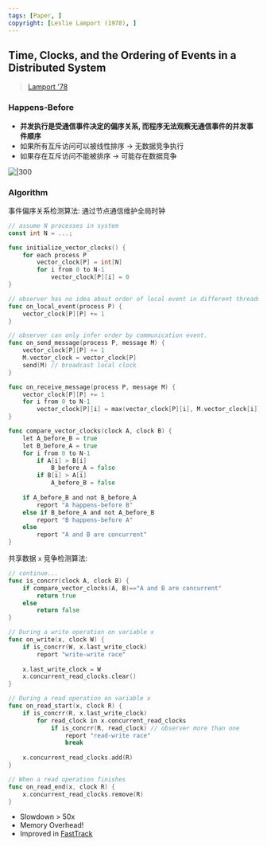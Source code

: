 ```yaml
---
tags: [Paper, ]
copyright: [Leslie Lamport (1978), ]
---
```


## Time, Clocks, and the Ordering of Events in a Distributed System

> [Lamport '78](/paper/Time,%20Clocks,%20and%20the%20Ordering%20of%20Events%20in%20a%20Distributed%20System.pdf)

### Happens-Before

- **并发执行是受通信事件决定的偏序关系, 而程序无法观察无通信事件的并发事件顺序**
- 如果所有互斥访问可以被线性排序 -> 无数据竞争执行
- 如果存在互斥访问不能被排序 -> 可能存在数据竞争

![|300](../../../attach/Pasted%20image%2020240407153656.avif)

### Algorithm

事件偏序关系检测算法: 通过节点通信维护全局时钟
```go
// assume N processes in system
const int N = ...;

func initialize_vector_clocks() {
    for each process P
        vector_clock[P] = int[N]
        for i from 0 to N-1
            vector_clock[P][i] = 0
}

// observer has no idea about order of local event in different threads.
func on_local_event(process P) {
    vector_clock[P][P] += 1
}

// observer can only infer order by communication event.
func on_send_message(process P, message M) {
    vector_clock[P][P] += 1
    M.vector_clock = vector_clock[P]
    send(M) // broadcast local clock
}

func on_receive_message(process P, message M) {
    vector_clock[P][P] += 1
    for i from 0 to N-1
        vector_clock[P][i] = max(vector_clock[P][i], M.vector_clock[i])
}

func compare_vector_clocks(clock A, clock B) {
    let A_before_B = true
    let B_before_A = true
    for i from 0 to N-1
        if A[i] > B[i]
            B_before_A = false
        if B[i] > A[i]
            A_before_B = false
    
    if A_before_B and not B_before_A
        report "A happens-before B"
    else if B_before_A and not A_before_B
        report "B happens-before A"
    else
        report "A and B are concurrent"
}
```

共享数据 `x` 竞争检测算法:
```go
// continue...
func is_concrr(clock A, clock B) {
	if compare_vector_clocks(A, B)=="A and B are concurrent"
		return true
	else
		return false
}

// During a write operation on variable x
func on_write(x, clock W) {
    if is_concrr(W, x.last_write_clock)
        report "write-write race"
        
    x.last_write_clock = W
    x.concurrent_read_clocks.clear()
}

// During a read operation on variable x
func on_read_start(x, clock R) {
    if is_concrr(R, x.last_write_clock)
        for read_clock in x.concurrent_read_clocks
            if is_concrr(R, read_clock) // observer more than one
                report "read-write race"
                break
                
    x.concurrent_read_clocks.add(R)
}

// When a read operation finishes
func on_read_end(x, clock R) {
    x.concurrent_read_clocks.remove(R)
}
```

- Slowdown > 50x
- Memory Overhead!
- Improved in [FastTrack](../并发漏洞/FastTrack.md)
